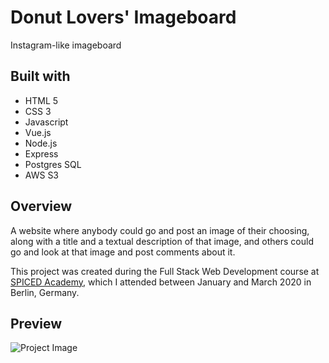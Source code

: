 # Donut Lovers' Imageboard

Instagram-like imageboard

## Built with

 * HTML 5
 * CSS 3
 * Javascript
 * Vue.js
 * Node.js
 * Express
 * Postgres SQL
 * AWS S3
 
## Overview

A website where anybody could go and post an image of their choosing, along with a title and a textual description of that image, and others could go and look at that image and post comments about it.

This project was created during the Full Stack Web Development course at <a href="http://www.spiced-academy.com/">SPICED Academy</a>, which I 
attended between January and March 2020 in Berlin, Germany. 

 ## Preview

![Project Image](https://github.com/Chris-Z-85/Imageboard/blob/master/donutlovers.gif?raw=true)

